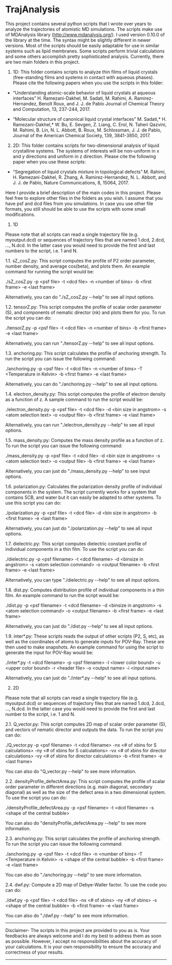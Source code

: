 # TrajAnalysis

This project contains several python scripts that I wrote over years to analyze the 
trajectories of atomistic MD simulations. The scripts make use 
of MDAnalysis library (http://www.mdanalysis.org/). I used version 0.10.0 of the 
library at the time. The syntax might be slightly different in newer versions.
Most of the scripts should be easily adaptable for use in similar systems such 
as lipid membranes.  Some scripts perform trivial calculations and some others
accomplish pretty sophisticated analysis. Currently, there are two main folders
in this project.

1) 1D: This folder contains scripts to analyze thin films of liquid crystals 
(free-standing films and systems in contact with aqueous phases). Please 
cite the following papers when you use the scripts in this folder:

- “Understanding atomic-scale behavior of liquid crystals at aqueous interfaces”
H. Ramezani-Dakhel, M. Sadati, M. Rahimi, A. Ramirez-Hernandez, Benoît Roux, and
J. J. de Pablo Journal of Chemical Theory and Computation, 13, 237-244, 2017.

- “Molecular structure of canonical liquid crystal interfaces”
M. Sadati,* H. Ramezani-Dakhel,* W. Bu, E. Sevgen, Z. Liang, C. Erol, 
N. Taheri Qazvini, M. Rahimi, B. Lin, N. L. Abbott, B. Roux, M. Schlossman,
J. J. de Pablo, Journal of the American Chemical Society, 139, 3841-3850, 2017.

2) 2D: This folder contains scripts for two-dimensional analysis of liquid 
crystalline systems. The systems of interests will be non-uniform in x and y 
directions and uniform in z direction. Please cite the following paper when you 
use these scripts:

- “Segregation of liquid crystals mixture in topological defects”
M. Rahimi, H. Ramezani-Dakhel, R. Zhang, A. Ramirez-Hernandez, N. L. Abbott, 
and J. J. de Pablo, Nature Communications, 8, 15064, 2017.

Here I provide a brief description of the main codes in this project. 
Please feel free to explore other files in the folders as you wish. I assume that you have
psf and dcd files from you simulations. In case you use other file formats, you 
still should be able to use the scripts with some small modifications.

1) 1D

Please note that all scripts can read a single trajectory file (e.g. myoutput.dcd)
or sequences of trajectory files that are named 1.dcd, 2.dcd, ..., N.dcd. In the
latter case you would need to provide the first and last numbers to the script, i.e.
1 and N. 

1.1. sZ_cosZ.py: This script computes the profile of P2 order parameter, number 
density, and average cos(beta), and plots them. An example command for running the 
script would be:

./sZ_cosZ.py  -p \<psf file> -t \<dcd file> -n \<number of bins> -b \<first frame> 
-e \<last frame>

Alternatively, you can do "./sZ_cosZ.py --help" to see all input options.

1.2. tensorZ.py: This script computes the profile of scalar order parameter (S), 
and components of nematic director (nk) and plots them for you.
To run the script you can do:

./tensorZ.py  -p \<psf file> -t \<dcd file> -n \<number of bins> -b \<first frame> 
-e \<last frame>

Alternatively, you can run "./tensorZ.py --help" to see all input options.

1.3. anchoring.py: This script calculates the profile of anchoring strength. To 
run the script you can issue the following command:

./anchoring.py  -p \<psf file> -t \<dcd file> -n \<number of bins> 
-T \<Temperature in Kelvin> -b \<first frame> -e \<last frame> 

Alternatively, you can do "./anchoring.py --help" to see all input options.

1.4. electron_density.py: This script computes the profile of electron density as 
a function of z. A sample command to run the script would be: 

./electron_density.py -p \<psf file> -t \<dcd file> -d \<bin size in angstrom> 
-s \<atom selection text> -o \<output file>  -b \<first frame> -e \<last frame>

Alternatively, you can run "./electron_density.py --help" to see all input options.

1.5. mass_density.py: Computes the mass density profile as a function of z. 
To run the script you can issue the following command:

./mass_density.py -p \<psf file> -t \<dcd file> -d \<bin size in angstrom> 
-s \<atom selection text> -o \<output file>  -b \<first frame> -e \<last frame>

Alternatively, you can just do "./mass_density.py --help" to see input options.

1.6. polarization.py: Calculates the polarization density profile of individual 
components in the system. The script currently works for a system that contains 
5CB, and water but it can easily be adapted to other systems. To use this script
you can do:

./polarization.py -p \<psf file> -t \<dcd file> -d \<bin size in angstrom> 
-b \<first frame> -e \<last frame>

Alternatively, you can just do "./polarization.py --help" to see all input options.

1.7. dielectric.py: This script computes dielectric constant profile of individual 
components in a thin film. To use the script you can do:

./dielectric.py  -p  \<psf filename> -t \<dcd filename> -d \<binsize in angstrom> 
-s \<atom selection command> -o \<output filename> -b \<first frame> -e \<last frame>

Alternatively, you can type "./dielectric.py --help" to see all input options.

1.8. dist.py: Computes distribution profile of individual components in a thin film.
An example command to run the script would be:

./dist.py -p \<psf filename> -t \<dcd filename> -d \<binsize in angstrom> 
-s \<atom selection command> -o \<output filename> -b \<first frame> -e \<last frame>

Alternatively, you can just do "./dist.py --help" to see all input options.

1.9. inter*.py: These scripts reads the output of other scripts (P2, S, etc), 
as well as the coordinates of atoms to generate inputs for POV-Ray. 
These are then used to make snapshots. 
An example command for using the script to generate the input for POV-Ray would be:

./inter*.py -t \<dcd filename> -p \<psf filename> -l \<lower color bound> 
-u \<upper color bound> -r \<header file> -o \<output name>   -i \<input name>

Alternatively, you can just do "./inter*.py --help" to see all input options.

2) 2D

Please note that all scripts can read a single trajectory file (e.g. myoutput.dcd)
or sequences of trajectory files that are named 1.dcd, 2.dcd, ..., N.dcd. In the
latter case you would need to provide the first and last number to the script, i.e.
1 and N. 

2.1. Q_vector.py: This script computes 2D map of scalar order parameter (S), 
and vectors of nematic director and outputs the data. To run the script you can do:

./Q_vector.py -p \<psf filename> -t \<dcd filename> 
-nx \<# of xbins for S calculations> -ny \<# of xbins for S calculations>
-vx \<# of xbins for director calculations> -vy \<# of xbins for director calculations>
-b \<first frame> -e \<last frame>

You can also do "Q_vector.py --help" to see more information.

2.2. densityProfile_defectArea.py: This script computes the profile of scalar
order parameter in different directions (e.g. main diagonal, secondary diagonal) 
as well as the size of the defect area in a two dimensional system. To use the 
script you can do:

./densityProfile_defectArea.py -p \<psf filename> -t \<dcd filename>
-s \<shape of the central bubble>

You can also do "densityProfile_defectArea.py --help" to see more information.

2.3. anchoring.py: This script calculates the profile of anchoring strength. To 
run the script you can issue the following command:

./anchoring.py  -p \<psf file> -t \<dcd file> -n \<number of bins> 
-T \<Temperature in Kelvin> -s \<shape of the central bubble> -b \<first frame> -e \<last frame>

You can also do "./anchoring.py --help" to see more information.

2.4. dwf.py: Compute a 2D map of Debye-Waller factor. To use the code you can do:

./dwf.py -p \<psf file> -t \<dcd file> -nx \<# of xbins> -ny \<# of xbins> 
-s \<shape of the central bubble> -b \<first frame> -e \<last frame>


You can also do "./dwf.py --help" to see more information.


********************************************************************************
Disclaimer- The scripts in this project are provided to you as is. Your feedbacks
are always welcome and I do my best to address them as soon as possible. However,
I accept no responsibilities about the accuracy of your calculations. It is your
own responsibility to ensure the accuracy and correctness of your results.
********************************************************************************
